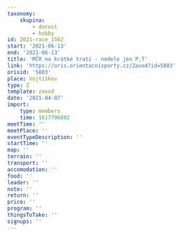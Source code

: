 ```yaml
---
taxonomy:
    skupina:
        - dorost
        - hobby
id: 2021-race_1562
start: '2021-06-13'
end: '2021-06-13'
title: 'MČR na krátké trati - nedele jen P,T'
link: 'https://oris.orientacnisporty.cz/Zavod?id=5803'
orisid: '5803'
place: Vojtíškov
type: Z
template: zavod
date: '2021-04-07'
import:
    type: members
    time: 1617796802
meetTime: ''
meetPlace: ''
eventTypeDescription: ''
startTime: ''
map: ''
terrain: ''
transport: ''
accomodation: ''
food: ''
leader: ''
note: ''
return: ''
price: ''
program: ''
thingsToTake: ''
signups: ''
---
```


